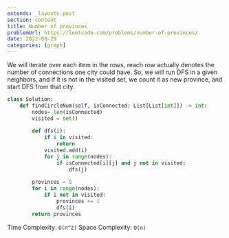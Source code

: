 ```yaml
---
extends: _layouts.post
section: content
title: Number of provinces
problemUrl: https://leetcode.com/problems/number-of-provinces/
date: 2022-08-29
categories: [graph]
---
```


We will iterate over each item in the rows, reach row actually denotes the number of connections one city could have. So, we will run DFS in a given neighbors, and if it is not in the visited set, we count it as new province, and start DFS from that city.

```python
class Solution:
    def findCircleNum(self, isConnected: List[List[int]]) -> int:
        nodes= len(isConnected)
        visited = set()
        
        def dfs(i):
            if i in visited:
                return
            visited.add(i)
            for j in range(nodes):
                if isConnected[i][j] and j not in visited:
                    dfs(j)
        
        provinces = 0
        for i in range(nodes):
            if i not in visited:
                provinces += 1
                dfs(i)
        return provinces
```

Time Complexity: `O(n^2)`
Space Complexity: `O(n)`